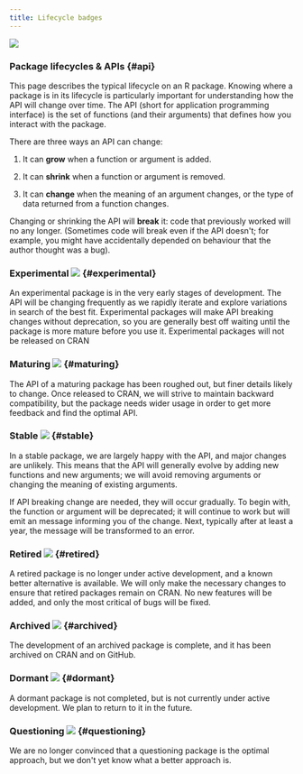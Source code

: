 ```yaml
---
title: Lifecycle badges
---
```


![](/images/lifecycle/lifecycle.svg)
### Package lifecycles & APIs {#api}

This page describes the typical lifecycle on an R package. Knowing where a
package is in its lifecycle is particularly important for understanding how the API
will change over time. The API (short for application programming interface) is
the set of functions (and their arguments) that defines how you interact with
the package.

There are three ways an API can change:

 1. It can __grow__ when a function or argument is added. 

 2. It can __shrink__ when a function or argument is removed. 

 3. It can __change__ when the meaning of an argument changes, or the type of 
 data returned from a function changes.

Changing or shrinking the API will __break__ it: code that previously worked
will no any longer. (Sometimes code will break even if the API doesn't; for
example, you might have accidentally depended on behaviour that the author
thought was a bug).


### Experimental ![](https://img.shields.io/badge/lifecycle-experimental-orange.svg) {#experimental}

An experimental package is in the very early stages of development. The API will be changing frequently as we rapidly iterate and explore variations in search of the best fit. Experimental packages will make API breaking changes without deprecation, so you are generally best off waiting until the package is more mature before you use it. Experimental packages will not be released on CRAN

### Maturing ![](https://img.shields.io/badge/lifecycle-maturing-blue.svg) {#maturing}

The API of a maturing package has been roughed out, but finer details likely to change. Once released to CRAN, we will strive to maintain backward compatibility, but the package needs wider usage in order to get more feedback and find the optimal API.

### Stable ![](https://img.shields.io/badge/lifecycle-stable-brightgreen.svg) {#stable}

In a stable package, we are largely happy with the API, and major changes are unlikely. This means that the API will generally evolve by adding new functions and new arguments; we will avoid removing arguments or changing the meaning of existing arguments.

If API breaking change are needed, they will occur gradually. To begin with, the function or argument will be deprecated; it will continue to work but will emit an message informing you of the change. Next, typically after at least a year, the message will be transformed to an error.

### Retired ![](https://img.shields.io/badge/lifecycle-retired-orange.svg) {#retired}

A retired package is no longer under active development, and a known better alternative is available. We will only make the necessary changes to ensure that retired packages remain on CRAN. No new features will be added, and only the most critical of bugs will be fixed.

### Archived ![](https://img.shields.io/badge/lifecycle-archived-red.svg) {#archived}

The development of an archived package is complete, and it has been archived on CRAN and on GitHub.

### Dormant ![](https://img.shields.io/badge/lifecycle-dormant-blue.svg) {#dormant}

A dormant package is not completed, but is not currently under active development. We plan to return to it in the future.

### Questioning ![](https://img.shields.io/badge/lifecycle-questioning-blue.svg) {#questioning}

We are no longer convinced that a questioning package is the optimal approach, but we don't yet know what a better approach is.
